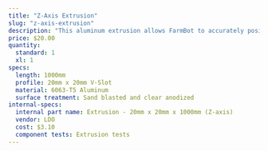 ```yaml
---
title: "Z-Axis Extrusion"
slug: "z-axis-extrusion"
description: "This aluminum extrusion allows FarmBot to accurately position the 3-in-1 tool head in the z-direction. It slides through the vertically aligned wheels on the front of the cross-slide."
price: $20.00
quantity:
  standard: 1
  xl: 1
specs:
  length: 1000mm
  profile: 20mm x 20mm V-Slot
  material: 6063-T5 Aluminum
  surface treatment: Sand blasted and clear anodized
internal-specs:
  internal part name: Extrusion - 20mm x 20mm x 1000mm (Z-axis)
  vendor: LDO
  cost: $3.10
  component tests: Extrusion tests
---
```

